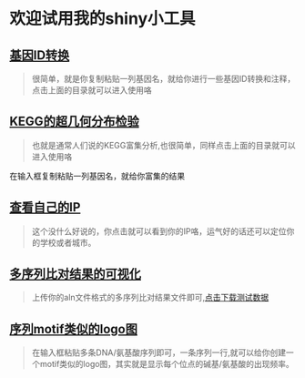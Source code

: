 # 欢迎试用我的shiny小工具 

## [基因ID转换](http://www.biotrainee.com:3838/jmzeng/gene_list_annotation )
> 很简单，就是你复制粘贴一列基因名，就给你进行一些基因ID转换和注释，点击上面的目录就可以进入使用咯

## [KEGG的超几何分布检验](http://www.biotrainee.com:3838/jmzeng/kegg_enrichment )
> 也就是通常人们说的KEGG富集分析,也很简单，同样点击上面的目录就可以进入使用咯

在输入框复制粘贴一列基因名，就给你富集的结果 

## [查看自己的IP](http://www.biotrainee.com:3838/jmzeng/knowYourIP2/ )
> 这个没什么好说的，你点击就可以看到你的IP咯，运气好的话还可以定位你的学校或者城市。

## [多序列比对结果的可视化](http://www.biotrainee.com:3838/jmzeng/msaR/)
> 上传你的aln文件格式的多序列比对结果文件即可,[点击下载测试数据](http://www.biotrainee.com:3838/jmzeng/msaR/AHBA.aln)

## [序列motif类似的logo图](http://www.biotrainee.com:3838/jmzeng/seqlogo/)
> 在输入框粘贴多条DNA/氨基酸序列即可，一条序列一行,就可以给你创建一个motif类似的logo图，其实就是显示每个位点的碱基/氨基酸的出现频率。













